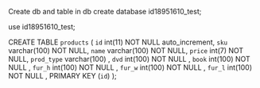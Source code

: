 Create db and table in db
create database id18951610_test;

use id18951610_test;

CREATE TABLE `products` (
  `id` int(11) NOT NULL auto_increment,
  `sku` varchar(100) NOT NULL,
  `name` varchar(100) NOT NULL,
  `price` int(7) NOT NULL,
  `prod_type` varchar(100) ,
  `dvd`  int(100) NOT NULL ,
  `book`  int(100) NOT NULL ,
  `fur_h` int(100) NOT NULL ,
  `fur_w` int(100) NOT NULL ,
  `fur_l` int(100) NOT NULL ,
  PRIMARY KEY  (`id`)
);
